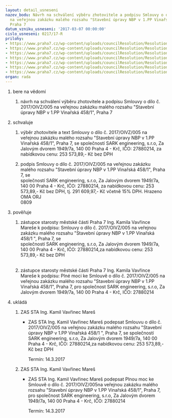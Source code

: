 ```yaml
---
layout: detail_usneseni
nazev_bodu: Návrh na schválení výběru zhotovitele a podpisu Smlouvy o dílo č. 2017/OIVZ/005
  na veřejnou zakázku malého rozsahu "Stavební úpravy NBP v 1.PP Vinařská 458/1",
  Praha 7
datum_vzniku_usneseni: '2017-03-07 00:00:00'
cislo_usneseni: 0217/17-R
prilohy:
- https://www.praha7.cz/wp-content/uploads/councilResolution/Resolutions/28909/export/1Duvodovazprava~175321.docx
- https://www.praha7.cz/wp-content/uploads/councilResolution/Resolutions/28909/export/5Smlouvaodilo~175316.doc
- https://www.praha7.cz/wp-content/uploads/councilResolution/Resolutions/28909/export/6Rozpocet_SARK_Vinarska1NBPv1PP~175315.xls
- https://www.praha7.cz/wp-content/uploads/councilResolution/Resolutions/28909/export/7PlnamocprilohaSmlouvyodilo~175314.doc
- https://www.praha7.cz/wp-content/uploads/councilResolution/Resolutions/28909/export/9Vyzvakpodaninabidky~175313.pdf
- https://www.praha7.cz/wp-content/uploads/councilResolution/Resolutions/28909/export/10SARKengineeringsro~175312.pdf
- https://www.praha7.cz/wp-content/uploads/councilResolution/Resolutions/28909/export/export~296577.pdf
organ: rada
---
```

<ol id="urzList" class="urzList_view"><li id="" class="urzClass1"><span name="1">bere na vědomí</span><ol class="urzOlClass"><li style="text-align: left;" id="" class="urzClass2"><span><p>návrh na schválení výběru zhotovitele a podpisu Smlouvy o dílo č. 2017/OIVZ/005 na veřejnou zakázku malého rozsahu "Stavební úpravy NBP v 1.PP Vinařská 458/1", Praha 7</p></span></li></ol></li><li id="" class="urzClass1"><span name="24">schvaluje</span><ol class="urzOlClass"><li style="text-align: left;" id="" class="urzClass2"><span><p>výběr zhotovitele a text Smlouvy o dílo č. 2017/OIVZ/005 na veřejnou zakázku malého rozsahu "Stavební úpravy NBP v 1.PP Vinařská 458/1", Praha 7, se společností SARK engineering, s.r.o, Za Jalovým dvorem 1949/7a, 140 00 Praha 4 - Krč, IČO: 27880214, za nabídkovou cenu: 253 573,89,- Kč bez DPH<br></p></span></li><li style="text-align: left;" id="" class="urzClass2"><span><p>podpis Smlouvy o dílo č. 2017/OIVZ/005 na veřejnou zakázku malého rozsahu "Stavební úpravy NBP v 1.PP Vinařská 458/1", Praha 7, se<br>společností&nbsp;SARK engineering, s.r.o, Za Jalovým dvorem 1949/7a, 140 00 Praha 4 - Krč, IČO: 27880214, za nabídkovou cenu: 253 573,89,- Kč bez DPH, tj. 291 609,97,- Kč včetně 15% DPH. Hrazeno OMA ORJ<br>0809</p></span></li></ol></li><li id="" class="urzClass1"><span name="16">pověřuje</span><ol class="urzOlClass"><li style="text-align: left;" id="" class="urzClass2"><span><p>zástupce starosty městské části Praha 7 Ing. Kamila Vavřince Mareše k podpisu: Smlouvy o dílo č. 2017/OIVZ/005 na veřejnou zakázku malého rozsahu "Stavební úpravy NBP v 1.PP Vinařská 458/1&nbsp;", Praha 7, se<br>společností SARK engineering, s.r.o, Za Jalovým dvorem 1949/7a, 140 00 Praha 4 - Krč, IČO: 27880214,za nabídkovou cenu: 253 573,89,- Kč bez DPH<br><br></p></span></li><li style="text-align: left;" id="" class="urzClass2"><span><p>zástupce starosty městské části Praha 7 Ing. Kamila Vavřince Mareše k podpisu: Plné moci ke Smlouvě o dílo č. 2017/OIVZ/005 na veřejnou zakázku malého rozsahu "Stavební úpravy NBP v 1.PP Vinařská 458/1", Praha 7, pro společnost SARK engineering, s.r.o, Za Jalovým dvorem 1949/7a, 140 00 Praha 4 - Krč, IČO: 27880214<br></p></span></li></ol></li><li class="urzClass1" id="urzUkoly"><span name="1">ukládá</span><ol class="urzOlClass"><li class="urzClass2"><span><p>ZAS STA Ing. Kamil Vavřinec Mareš</p></span><ul class="urzUlClass"><li class="urzClass3"><span><p>ZAS STA Ing. Kamil Vavřinec Mareš podepsat Smlouvu o dílo č. 2017/OIVZ/005 na veřejnou zakázku malého rozsahu "Stavební úpravy NBP v 1.PP Vinařská 458/1 ", Praha 7, se společností SARK engineering, s.r.o, Za Jalovým dvorem 1949/7a, 140 00 Praha 4 - Krč, IČO: 27880214,za nabídkovou cenu: 253 573,89,- Kč bez DPH</p></span><span class="urzUkolTermin">  Termín:&nbsp;14.3.2017</span></li></ul></li><li class="urzClass2"><span><p>ZAS STA Ing. Kamil Vavřinec Mareš</p></span><ul class="urzUlClass"><li class="urzClass3"><span><p>ZAS STA Ing. Kamil Vavřinec Mareš podepsat Plnou moc ke Smlouvě o dílo č. 2017/OIVZ/005na veřejnou zakázku malého rozsahu "Stavební úpravy NBP v 1.PP Vinařská 458/1", Praha 7, pro společnost SARK engineering, s.r.o, Za Jalovým dvorem 1949/7a, 140 00 Praha 4 - Krč, IČO: 27880214</p></span><span class="urzUkolTermin">  Termín:&nbsp;14.3.2017</span></li></ul></li></ol></li></ol>